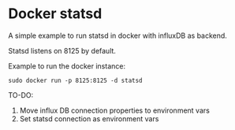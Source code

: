 # Docker statsd

A simple example to run statsd in docker with influxDB as backend.

Statsd listens on 8125 by default.

Example to run the docker instance:

	sudo docker run -p 8125:8125 -d statsd

TO-DO:
1. Move influx DB connection properties to environment vars
2. Set statsd connection as environment vars
